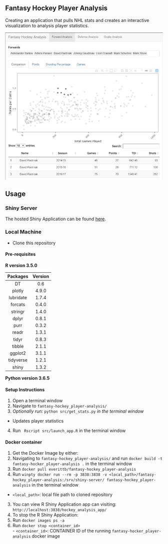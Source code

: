 ## Fantasy Hockey Player Analysis  

Creating an application that pulls NHL stats and creates an interactive visualization to analysis player statistics.

![screenshot](./imgs/app_screenshot.JPG)

## Usage  

### Shiny Server  
The hosted Shiny Application can be found [here](https://everittb.shinyapps.io/hockey_analysis_app/).  

### Local Machine
 - Clone this repository

#### Pre-requisites  
**R version 3.5.0**  

| Packages | Version |
|:--------:|:-------:|  
| DT | 0.6 |
| plotly | 4.9.0 |
| lubridate | 1.7.4 |
| forcats | 0.4.0 |
| stringr | 1.4.0 |
| dplyr | 0.8.1 |
| purr | 0.3.2 |
| readr | 1.3.1 |
| tidyr | 0.8.3 |
| tibble | 2.1.1 |
| ggplot2 | 3.1.1 |
| tidyverse | 1.2.1 |
| shiny | 1.3.2 |  

**Python version 3.6.5**  

#### Setup Instructions    
1. Open a terminal window
2. Navigate to `fantasy-hockey_player-analysis/`
3. *Optionally run:* `python src/get_stats.py` *in the terminal window*  
  - Updates player statistics   
4. Run ` Rscript src/launch_app.R` in the terminal window

#### Docker container  
1. Get the Docker Image by either:  
  1. Navigating to `fantasy-hockey_player-analysis/` and run `docker build -t fantasy-hocker_player-analysis .` in the terminal window
  2. Run `docker pull everittb/fantasy-hockey_player-analysis`  
2. Run `winpty docker run --rm -p 3838:3838 -v <local_path>/fantasy-hockey_player-analysis:/srv/shiny-server/ fantasy-hockey_player-analysis` in the terminal window  
  - `<local_path>`: local file path to cloned repository
3. You can view R Shiny Application app can visiting: `http://localhost:3838/hockey_analysis_app/`  
4. To stop the R Shiny Application:  
  1. Run `docker images ps -a`  
  2. Run `docker stop <container_id>`  
    - `<container_id>`: CONTAINER ID of the running `fantasy-hocker_player-analysis` docker image

